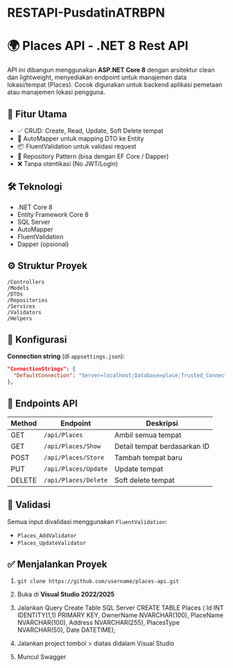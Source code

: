 # RESTAPI-PusdatinATRBPN


# 🌍 Places API - .NET 8 Rest API

API ini dibangun menggunakan **ASP.NET Core 8** dengan arsitektur clean dan lightweight, menyediakan endpoint untuk manajemen data lokasi/tempat (Places). Cocok digunakan untuk backend aplikasi pemetaan atau manajemen lokasi pengguna.

## 🚀 Fitur Utama

- ✅ CRUD: Create, Read, Update, Soft Delete tempat
- 🔄 AutoMapper untuk mapping DTO ke Entity
- 📦 FluentValidation untuk validasi request
- 🧩 Repository Pattern (bisa dengan EF Core / Dapper)
- ❌ Tanpa otentikasi (No JWT/Login)

## 🛠️ Teknologi

- .NET Core 8
- Entity Framework Core 8
- SQL Server
- AutoMapper
- FluentValidation
- Dapper (opsional)

## ⚙️ Struktur Proyek

```
/Controllers
/Models
/DTOs
/Repositories
/Services
/Validators
/Helpers
```

## 🔧 Konfigurasi

**Connection string** (di `appsettings.json`):

```json
"ConnectionStrings": {
  "DefaultConnection": "Server=localhost;Database=place;Trusted_Connection=True;TrustServerCertificate=True;"
},
```

## 🔄 Endpoints API

| Method | Endpoint                | Deskripsi                     |
|--------|-------------------------|-------------------------------|
| GET    | `/api/Places`           | Ambil semua tempat            |
| GET    | `/api/Places/Show` | Detail tempat berdasarkan ID  |
| POST   | `/api/Places/Store`     | Tambah tempat baru            |
| PUT    | `/api/Places/Update` | Update tempat              |
| DELETE | `/api/Places/Delete` | Soft delete tempat         |

## 🧪 Validasi

Semua input divalidasi menggunakan `FluentValidation`:
- `Places_AddValidator`
- `Places_UpdateValidator`

## ✅ Menjalankan Proyek

1. `git clone https://github.com/username/places-api.git`
2. Buka di **Visual Studio 2022/2025**
3. Jalankan Query Create Table SQL Server 
	CREATE TABLE Places (
    Id INT IDENTITY(1,1) PRIMARY KEY,
    OwnerName NVARCHAR(100),
    PlaceName NVARCHAR(100),
    Address NVARCHAR(255),
    PlacesType NVARCHAR(50),
    Date DATETIME);
	
4. Jalankan project tombol > diatas didalam Visual Studio
5. Muncul Swagger
